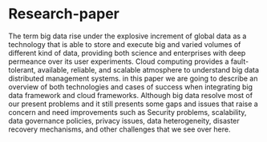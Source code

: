 # Research-paper

The term big data rise under the explosive increment of global data as a technology that is able to store and
execute big and varied volumes of different kind of data, providing both science and enterprises with deep
permeance over its user experiments. Cloud computing provides a fault-tolerant, available, reliable, and
scalable atmosphere to understand big data distributed management systems. in this paper we are going to
describe an overview of both technologies and cases of success when integrating big data framework and
cloud frameworks. Although big data resolve most of our present problems and it still presents some gaps
and issues that raise a concern and need improvements such as Security problems, scalability, data
governance policies, privacy issues, data heterogeneity, disaster recovery mechanisms, and other challenges
that we see over here.
